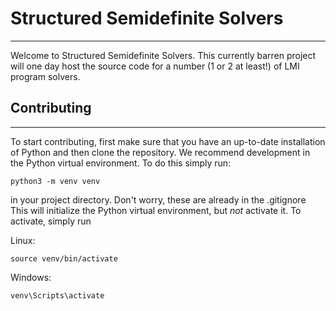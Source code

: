 # Structured Semidefinite Solvers
---
Welcome to Structured Semidefinite Solvers. This currently barren project will one day host the source code for a number (1 or 2 at least!) of LMI program solvers.

## Contributing
---
To start contributing, first make sure that you have an up-to-date installation of Python and then clone the repository. We recommend development in the Python virtual environment. To do this simply run:
```
python3 -m venv venv
```
in your project directory. Don't worry, these are already in the .gitignore This will initialize the Python virtual environment, but *not* activate it. To activate, simply run

Linux:
```shell
source venv/bin/activate
```

Windows:
```powershell
venv\Scripts\activate
```
